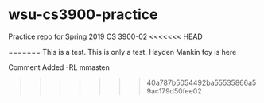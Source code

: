 # wsu-cs3900-practice
Practice repo for Spring 2019 CS 3900-02
<<<<<<< HEAD

=======
This is a test. This is only a test.
Hayden Mankin
foy is here

Comment Added -RL
mmasten
>>>>>>> 40a787b5054492ba55535866a59ac179d50fee02
